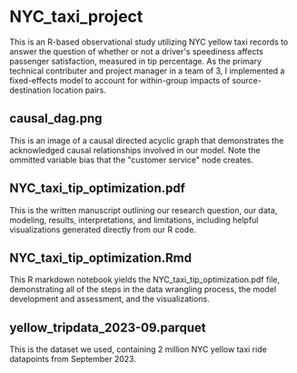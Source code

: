 # NYC_taxi_project
This is an R-based observational study utilizing NYC yellow taxi records to answer the question of whether or not a driver's speediness affects passenger satisfaction, measured in tip percentage. As the primary technical contributer and project manager in a team of 3, I implemented a fixed-effects model to account for within-group impacts of source-destination location pairs.

## causal_dag.png
This is an image of a causal directed acyclic graph that demonstrates the acknowledged causal relationships involved in our model. Note the ommitted variable bias that the "customer service" node creates.

## NYC_taxi_tip_optimization.pdf
This is the written manuscript outlining our research question, our data, modeling, results, interpretations, and limitations, including helpful visualizations generated directly from our R code.

## NYC_taxi_tip_optimization.Rmd
This R markdown notebook yields the NYC_taxi_tip_optimization.pdf file, demonstrating all of the steps in the data wrangling process, the model development and assessment, and the visualizations.

## yellow_tripdata_2023-09.parquet
This is the dataset we used, containing 2 million NYC yellow taxi ride datapoints from September 2023.
